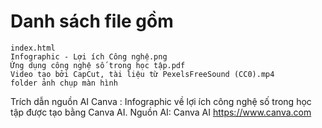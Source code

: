 # Danh sách file gồm
    index.html
    Infographic - Lợi ích Công nghệ.png
    Ứng dụng công nghệ số trong học tập.pdf
    Video tạo bởi CapCut, tài liệu từ PexelsFreeSound (CC0).mp4
    folder ảnh chụp màn hình

Trích dẫn nguồn AI Canva : 
Infographic về lợi ích  công nghệ số  trong học tập được tạo bằng Canva AI.
Nguồn AI: Canva AI https://www.canva.com

